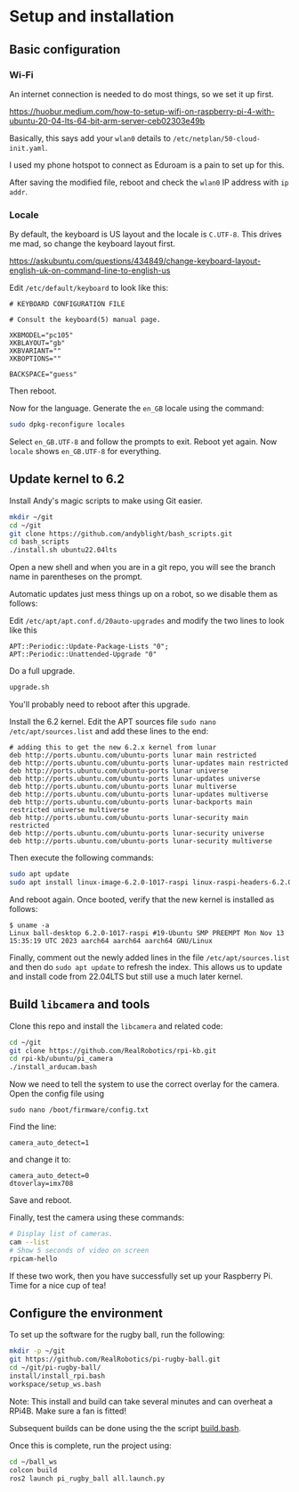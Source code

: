 # Setup and installation

## Basic configuration

### Wi-Fi

An internet connection is needed to do most things, so we set it up first.

<https://huobur.medium.com/how-to-setup-wifi-on-raspberry-pi-4-with-ubuntu-20-04-lts-64-bit-arm-server-ceb02303e49b>

Basically, this says add your `wlan0` details to `/etc/netplan/50-cloud-init.yaml`.

I used my phone hotspot to connect as Eduroam is a pain to set up for this.

After saving the modified file, reboot and check the `wlan0` IP address with `ip addr`.

### Locale

By default, the keyboard is US layout and the locale is `C.UTF-8`.  This drives me mad, so change the keyboard layout first.

<https://askubuntu.com/questions/434849/change-keyboard-layout-english-uk-on-command-line-to-english-us>

Edit `/etc/default/keyboard` to look like this:

```text
# KEYBOARD CONFIGURATION FILE

# Consult the keyboard(5) manual page.

XKBMODEL="pc105"
XKBLAYOUT="gb"
XKBVARIANT=""
XKBOPTIONS=""

BACKSPACE="guess"
```

Then reboot.

Now for the language.  Generate the `en_GB` locale using the command:

```bash
sudo dpkg-reconfigure locales
```

Select `en_GB.UTF-8` and follow the prompts to exit.  Reboot yet again.  Now `locale` shows `en_GB.UTF-8` for everything.

## Update kernel to 6.2

Install Andy's magic scripts to make using Git easier.

```bash
mkdir ~/git
cd ~/git
git clone https://github.com/andyblight/bash_scripts.git
cd bash_scripts
./install.sh ubuntu22.04lts
```

Open a new shell and when you are in a git repo, you will see the branch name in parentheses on the prompt.

Automatic updates just mess things up on a robot, so we disable them as follows:

Edit `/etc/apt/apt.conf.d/20auto-upgrades` and modify the two lines to look like this

```text
APT::Periodic::Update-Package-Lists "0";
APT::Periodic::Unattended-Upgrade "0"
```

Do a full upgrade.

```bash
upgrade.sh
```

You'll probably need to reboot after this upgrade.

Install the 6.2 kernel.  Edit the APT sources file `sudo nano /etc/apt/sources.list` and add these lines to the end:

```text
# adding this to get the new 6.2.x kernel from lunar
deb http://ports.ubuntu.com/ubuntu-ports lunar main restricted
deb http://ports.ubuntu.com/ubuntu-ports lunar-updates main restricted
deb http://ports.ubuntu.com/ubuntu-ports lunar universe
deb http://ports.ubuntu.com/ubuntu-ports lunar-updates universe
deb http://ports.ubuntu.com/ubuntu-ports lunar multiverse
deb http://ports.ubuntu.com/ubuntu-ports lunar-updates multiverse
deb http://ports.ubuntu.com/ubuntu-ports lunar-backports main restricted universe multiverse
deb http://ports.ubuntu.com/ubuntu-ports lunar-security main restricted
deb http://ports.ubuntu.com/ubuntu-ports lunar-security universe
deb http://ports.ubuntu.com/ubuntu-ports lunar-security multiverse
```

Then execute the following commands:

```bash
sudo apt update
sudo apt install linux-image-6.2.0-1017-raspi linux-raspi-headers-6.2.0-1017 linux-modules-6.2.0-1017-raspi linux-raspi-tools-6.2.0-1017
```

And reboot again.  Once booted, verify that the new kernel is installed as follows:

```text
$ uname -a
Linux ball-desktop 6.2.0-1017-raspi #19-Ubuntu SMP PREEMPT Mon Nov 13 15:35:19 UTC 2023 aarch64 aarch64 aarch64 GNU/Linux
```

Finally, comment out the newly added lines in the file `/etc/apt/sources.list` and then do `sudo apt update` to refresh the index.  This allows us to update and install code from 22.04LTS but still use a much later kernel.

## Build `libcamera` and tools

Clone this repo and install the `libcamera` and related code:

```bash
cd ~/git
git clone https://github.com/RealRobotics/rpi-kb.git
cd rpi-kb/ubuntu/pi_camera
./install_arducam.bash
```

Now we need to tell the system to use the correct overlay for the camera.  Open the config  file using

```text
sudo nano /boot/firmware/config.txt
```

Find the line:

```text
camera_auto_detect=1
```

and change it to:

```text
camera_auto_detect=0
dtoverlay=imx708
```

Save and reboot.

Finally, test the camera using these commands:

```bash
# Display list of cameras.
cam --list
# Show 5 seconds of video on screen
rpicam-hello
```

If these two work, then you have successfully set up your Raspberry Pi.  Time for a nice cup of tea!

## Configure the environment

To set up the software for the rugby ball, run the following:

```bash
mkdir -p ~/git
git https://github.com/RealRobotics/pi-rugby-ball.git
cd ~/git/pi-rugby-ball/
install/install_rpi.bash
workspace/setup_ws.bash
```

Note: This install and build can take several minutes and can overheat a RPi4B.  Make sure a fan is fitted!

Subsequent builds can be done using the the script [build.bash](build.bash).

Once this is complete, run the project using:

```bash
cd ~/ball_ws
colcon build
ros2 launch pi_rugby_ball all.launch.py
```
